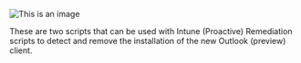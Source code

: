 ![This is an image](https://www.inthecloud247.com/wp-content/uploads/2022/06/GitHub-PowerShell.png)

These are two scripts that can be used with Intune (Proactive) Remediation scripts to detect and remove the installation of the new Outlook (preview) client.
